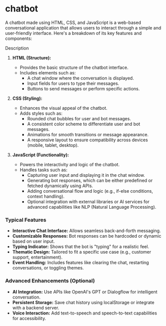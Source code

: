 # chatbot
A chatbot made using HTML, CSS, and JavaScript is a web-based conversational application that allows users to interact through a simple and user-friendly interface. Here's a breakdown of its key features and components:

Description
1. **HTML (Structure):**
   - Provides the basic structure of the chatbot interface.
   - Includes elements such as:
     - A chat window where the conversation is displayed.
     - Input fields for users to type their messages.
     - Buttons to send messages or perform specific actions.

2. **CSS (Styling):**
   - Enhances the visual appeal of the chatbot.
   - Adds styles such as:
     - Rounded chat bubbles for user and bot messages.
     - A consistent color scheme to differentiate user and bot messages.
     - Animations for smooth transitions or message appearance.
     - A responsive layout to ensure compatibility across devices (mobile, tablet, desktop).

3. **JavaScript (Functionality):**
   - Powers the interactivity and logic of the chatbot.
   - Handles tasks such as:
     - Capturing user input and displaying it in the chat window.
     - Generating bot responses, which can be either predefined or fetched dynamically using APIs.
     - Adding conversational flow and logic (e.g., if-else conditions, context handling).
     - Optional integration with external libraries or AI services for advanced capabilities like NLP (Natural Language Processing).

### **Typical Features**
- **Interactive Chat Interface:** Allows seamless back-and-forth messaging.
- **Customizable Responses:** Bot responses can be hardcoded or dynamic based on user input.
- **Typing Indicator:** Shows that the bot is "typing" for a realistic feel.
- **Thematic Design:** Tailored to fit a specific use case (e.g., customer support, entertainment).
- **Event Handling:** Includes features like clearing the chat, restarting conversations, or toggling themes.

### **Advanced Enhancements (Optional)**
- **AI Integration:** Use APIs like OpenAI's GPT or Dialogflow for intelligent conversation.
- **Persistent Storage:** Save chat history using localStorage or integrate with a backend server.
- **Voice Interaction:** Add text-to-speech and speech-to-text capabilities for accessibility.
